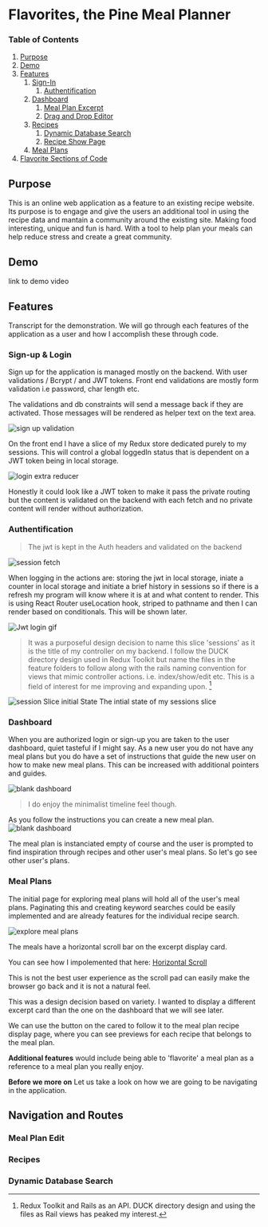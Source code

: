 # Flavorites, the Pine Meal Planner

### Table of Contents
1. [Purpose](#purpose)
2. [Demo](#demo)
3. [Features](#features)
   1. [Sign-In](#sign-in)
        1. [Authentification](#auth)
   1. [Dashboard](#dashboard)
         1. [Meal Plan Excerpt](#mp-card)
         1. [Drag and Drop Editor](#dnd)
   1. [Recipes](#recipes)
        1. [Dynamic Database Search](#ddbs)
        1. [Recipe Show Page](#recipe)
   1. [Meal Plans](#meal-plans)
4. [Flavorite Sections of Code](#flavorites)


## Purpose <a name="purpose"></a>
This is an online web application as a feature to an existing recipe website. Its purpose is to engage and give the users an additional tool in using the recipe data and mantain a community around the existing site. Making food interesting, unique and fun is hard. With a tool to help plan your meals can help reduce stress and create a great community. 

## Demo <a name="demo"></a>
link to demo video

## Features <a name="features"></a>
Transcript for the demonstration. We will go through  each features of the application as a user and how I accomplish these through code. 

### Sign-up & Login  <a name="sign-in"></a>

Sign up for the application is managed mostly on the backend. With user validations / Bcrypt / and JWT tokens. Front end validations are mostly form validation i.e password, char length etc. 

The validations and db constraints will send a message back if they are activated. Those messages will be rendered as helper text on the text area. 

![sign up validation](src/img/signup-validator.gif)

On the front end I have a slice of my Redux store dedicated purely to my sessions. This will control a global loggedIn status that is dependent on a JWT token being in local storage.


![login extra reducer](src/img/login-reducer.png)

 Honestly it could look like a JWT token to make it pass the private routing but the content is validated on the backend with each fetch and no private content will render without authorization. 

### Authentification <a name="auth"></a>

>The jwt is kept in the Auth headers and validated on the backend 

![session fetch](src/img/session-fetch.png)


When logging in the actions are: storing the jwt in local storage, iniate a counter in local storage and initiate a brief history in sessions so if there is a refresh my program will know where it is at and what content to render. This is using React Router useLocation hook, striped to pathname and then I can render based on conditionals. This will be shown later. 

![Jwt login gif](src/img/login-jwt.gif)

>It was a purposeful design decision to name this slice 'sessions' as it is the title of my controller on my backend. I follow the DUCK directory design used in Redux Toolkit but name the files in the feature folders to follow along with the rails naming convention for views that mimic controller actions. i.e. index/show/edit etc. This is a field of interest for me improving and expanding upon. [^1]


![session Slice initial State](src/img/session-slice.png)
The intial state of my sessions slice
### Dashboard  <a name="dashboard"></a>
When you are authorized login or sign-up you are taken to the user dashboard, quiet tasteful if I might say. As a new user you do not have any meal plans but you do have a set of instructions that guide the new user on how to make new meal plans. This can be increased with additional pointers and guides.

![blank dashboard](src/img/blank-dashboard.png)
>I do enjoy the minimalist timeline feel though. 


As you follow the instructions you can create a new meal plan. 
![blank dashboard](src/img/blank-dashboard.png)

 The meal plan is instanciated empty of course and the user is prompted to find inspiration through recipes and other user's meal plans. So let's go see other user's plans. 

### Meal Plans  <a name="meal-plans"></a>

The initial page for exploring meal plans will hold all of the user's meal plans. Paginating this and creating keyword searches could be easily implemented and are already features for the individual recipe search. 

![explore meal plans](src/img/mealplan-index.gif)


The meals have a horizontal scroll bar on the excerpt display card. 

You can see how I impolemented that here: 
[Horizontal Scroll](src/features/plans/PlanExcerpt.js)

This is not the best user experience as the scroll pad can easily make the browser go back and it is not a natural feel.

This was a design decision based on variety. I wanted to display a different excerpt card than the one on the dashboard that we will see later. 

We can use the button on the cared to follow it to the meal plan recipe display page, where you can see previews for each recipe that belongs to the meal plan. 

**Additional features** would include being able to 'flavorite' a meal plan as a reference to a meal plan you really enjoy. 


**Before we more on** Let us take a look on how we are going to be navigating in the application. 
## Navigation and Routes



### Meal Plan Edit <a name="auth"></a>


### Recipes  <a name="recipes"></a>
### Dynamic Database Search <a name="ddbs"></a>


[^1]: Redux Toolkit and Rails as an API. DUCK directory design and using the files as Rail views has peaked my interest. 